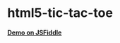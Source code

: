 html5-tic-tac-toe
=================

**[Demo on JSFiddle](http://jsfiddle.net/luizbills/KhpAe/embedded/result/)**
